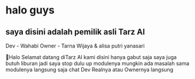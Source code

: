 # halo guys
## saya disini adalah pemilik asli Tarz AI

Dev - Wahabi
Owner - Tarna Wijaya & alisa putri yanasari

👋Halo Selamat datang diTarz AI kami disini hanya gabut saja saya juga butuh
liburan jadi saya stop dulu up modulenya mungkin ada masalah sama modulenya
langsung saja chat Dev Realnya atau Ownernya langsung